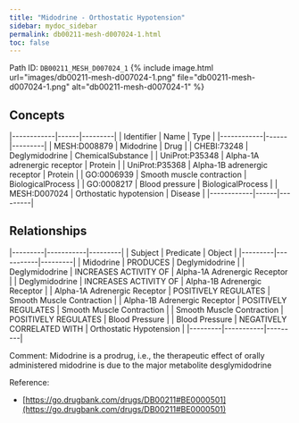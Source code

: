 ```yaml
---
title: "Midodrine - Orthostatic Hypotension"
sidebar: mydoc_sidebar
permalink: db00211-mesh-d007024-1.html
toc: false 
---
```



Path ID: `DB00211_MESH_D007024_1`
{% include image.html url="images/db00211-mesh-d007024-1.png" file="db00211-mesh-d007024-1.png" alt="db00211-mesh-d007024-1" %}

## Concepts

|------------|------|---------|
| Identifier | Name | Type    |
|------------|------|---------|
| MESH:D008879 | Midodrine | Drug |
| CHEBI:73248 | Deglymidodrine | ChemicalSubstance |
| UniProt:P35348 | Alpha-1A adrenergic receptor | Protein |
| UniProt:P35368 | Alpha-1B adrenergic receptor | Protein |
| GO:0006939 | Smooth muscle contraction | BiologicalProcess |
| GO:0008217 | Blood pressure | BiologicalProcess |
| MESH:D007024 | Orthostatic hypotension | Disease |
|------------|------|---------|

## Relationships

|---------|-----------|---------|
| Subject | Predicate | Object  |
|---------|-----------|---------|
| Midodrine | PRODUCES | Deglymidodrine |
| Deglymidodrine | INCREASES ACTIVITY OF | Alpha-1A Adrenergic Receptor |
| Deglymidodrine | INCREASES ACTIVITY OF | Alpha-1B Adrenergic Receptor |
| Alpha-1A Adrenergic Receptor | POSITIVELY REGULATES | Smooth Muscle Contraction |
| Alpha-1B Adrenergic Receptor | POSITIVELY REGULATES | Smooth Muscle Contraction |
| Smooth Muscle Contraction | POSITIVELY REGULATES | Blood Pressure |
| Blood Pressure | NEGATIVELY CORRELATED WITH | Orthostatic Hypotension |
|---------|-----------|---------|

Comment: Midodrine is a prodrug, i.e., the therapeutic effect of orally administered midodrine is due to the major metabolite desglymidodrine

Reference: 
  - [https://go.drugbank.com/drugs/DB00211#BE0000501](https://go.drugbank.com/drugs/DB00211#BE0000501)

